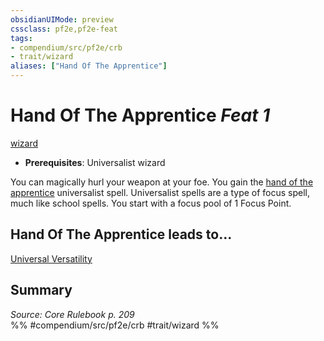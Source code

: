 ```yaml
---
obsidianUIMode: preview
cssclass: pf2e,pf2e-feat
tags:
- compendium/src/pf2e/crb
- trait/wizard
aliases: ["Hand Of The Apprentice"]
---
```

# Hand Of The Apprentice  *Feat 1*  
[wizard](../../Rules/traits/wizard.md)  

- **Prerequisites**: Universalist wizard

You can magically hurl your weapon at your foe. You gain the [hand of the apprentice](../spells/hand-of-the-apprentice.md) universalist spell. Universalist spells are a type of focus spell, much like school spells. You start with a focus pool of 1 Focus Point.

## Hand Of The Apprentice leads to...

[Universal Versatility](universal-versatility.md)

## Summary

*Source: Core Rulebook p. 209*  
%% #compendium/src/pf2e/crb #trait/wizard %%